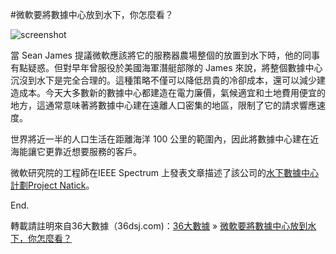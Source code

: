 #微軟要將數據中心放到水下，你怎麼看？

![screenshot](http://127.0.0.1:5000/static/pic/news_2_1.jpg)
<p>當 Sean James 提議微軟應該將它的服務器農場整個的放置到水下時，他的同事有點疑惑。但對早年曾服役於美國海軍潛艇部隊的 James 來說，將整個數據中心沉沒到水下是完全合理的。這種策略不僅可以降低昂貴的冷卻成本，還可以減少建造成本。今天大多數新的數據中心都建造在電力廉價，氣候適宜和土地費用便宜的地方，這通常意味著將數據中心建在遠離人口密集的地區，限制了它的請求響應速度。 </p>
<p>世界將近一半的人口生活在距離海洋 100 公里的範圍內，因此將數據中心建在近海能讓它更靠近想要服務的客戶。 </p>
<p>微軟研究院的工程師在IEEE Spectrum 上發表文章描述了該公司的<a href="http://spectrum.ieee.org/computing/hardware/want-an-energyefficient-data-center-build- it-underwater" target="_blank">水下數據中心計劃Project Natick</a>。 </p>
<p>End.</p>
<p>轉載請註明來自36大數據（36dsj.com)：<a href="http://www.36dsj.com">36大數據</a> &raquo; <a href="http:/ /www.36dsj.com/archives/77880">微軟要將數據中心放到水下，你怎麼看？ </a></p>